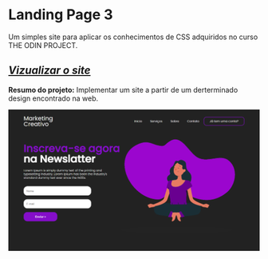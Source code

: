 # Landing Page 3

Um simples site para aplicar os conhecimentos de CSS adquiridos no curso THE ODIN PROJECT.

## _[Vizualizar o site](https://quelzynh0.github.io/landing-page-3/)_

**Resumo do projeto:** Implementar um site a partir de um derterminado design encontrado na web.

<img src="./components/images/modelo.png" width="600" />